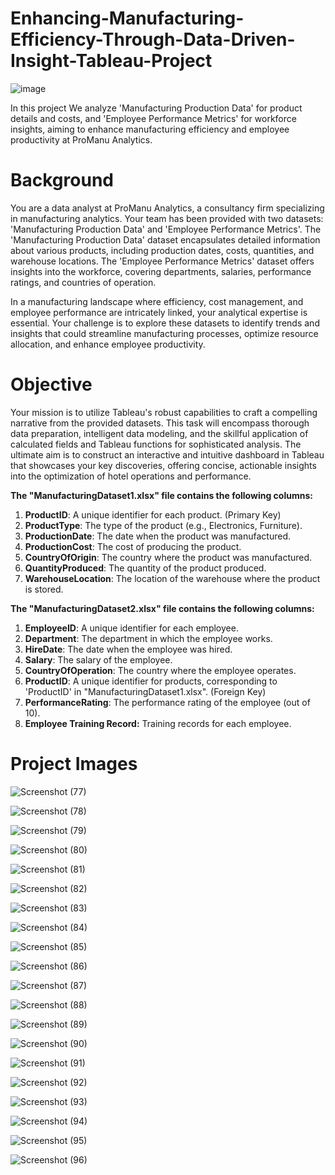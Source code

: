 # Enhancing-Manufacturing-Efficiency-Through-Data-Driven-Insight-Tableau-Project

![image](https://github.com/Shubham999-code/Enhancing-Manufacturing-Efficiency-Through-Data-Driven-Insight-PowerBI-Project/assets/120647088/f3253a85-0cb2-4773-ae71-b5b9afe611aa)

In this project We analyze 'Manufacturing Production Data' for product details and costs, and 'Employee Performance Metrics' for workforce insights, aiming to enhance manufacturing efficiency and employee productivity at ProManu Analytics.

# Background

You are a data analyst at ProManu Analytics, a consultancy firm specializing in manufacturing analytics. Your team has been provided with two datasets: 'Manufacturing Production Data' and 'Employee Performance Metrics'. The 'Manufacturing Production Data' dataset encapsulates detailed information about various products, including production dates, costs, quantities, and warehouse locations. The 'Employee Performance Metrics' dataset offers insights into the workforce, covering departments, salaries, performance ratings, and countries of operation.

In a manufacturing landscape where efficiency, cost management, and employee performance are intricately linked, your analytical expertise is essential. Your challenge is to explore these datasets to identify trends and insights that could streamline manufacturing processes, optimize resource allocation, and enhance employee productivity.

# Objective

Your mission is to utilize Tableau's robust capabilities to craft a compelling narrative from the provided datasets. This task will encompass thorough data preparation, intelligent data modeling, and the skillful application of calculated fields and Tableau functions for sophisticated analysis. The ultimate aim is to construct an interactive and intuitive dashboard in Tableau that showcases your key discoveries, offering concise, actionable insights into the optimization of hotel operations and performance.

**The "ManufacturingDataset1.xlsx" file contains the following columns:**

1. **ProductID**: A unique identifier for each product.  (Primary Key)
2. **ProductType**: The type of the product (e.g., Electronics, Furniture).
3. **ProductionDate**: The date when the product was manufactured.
4. **ProductionCost**: The cost of producing the product.
5. **CountryOfOrigin**: The country where the product was manufactured.
6. **QuantityProduced**: The quantity of the product produced.
7. **WarehouseLocation**: The location of the warehouse where the product is stored.

**The "ManufacturingDataset2.xlsx" file contains the following columns:**

1. **EmployeeID**: A unique identifier for each employee.
2. **Department**: The department in which the employee works.
3. **HireDate**: The date when the employee was hired.
4. **Salary**: The salary of the employee.
5. **CountryOfOperation**: The country where the employee operates.
6. **ProductID**: A unique identifier for products, corresponding to 'ProductID' in "ManufacturingDataset1.xlsx".  (Foreign Key)
7. **PerformanceRating**: The performance rating of the employee (out of 10).
8. **Employee Training Record:** Training records for each employee.

# Project Images

![Screenshot (77)](https://github.com/Shubham999-code/Enhancing-Manufacturing-Efficiency-Through-Data-Driven-Insight-PowerBI-Project/assets/120647088/aaaea92b-1fdf-4a13-aaa5-8e149dd19eaa)



![Screenshot (78)](https://github.com/Shubham999-code/Enhancing-Manufacturing-Efficiency-Through-Data-Driven-Insight-PowerBI-Project/assets/120647088/8ce1eb5b-46cb-4975-94c4-ba42f8f234d0)

![Screenshot (79)](https://github.com/Shubham999-code/Enhancing-Manufacturing-Efficiency-Through-Data-Driven-Insight-PowerBI-Project/assets/120647088/824fb804-3281-4a12-b1cc-dd116ec5f08a)
                                          

![Screenshot (80)](https://github.com/Shubham999-code/Enhancing-Manufacturing-Efficiency-Through-Data-Driven-Insight-PowerBI-Project/assets/120647088/2302f816-724e-4031-bde9-c87519779b69)

![Screenshot (81)](https://github.com/Shubham999-code/Enhancing-Manufacturing-Efficiency-Through-Data-Driven-Insight-PowerBI-Project/assets/120647088/74c6963e-1206-4e9d-9ac8-74b9b90d5051)


![Screenshot (82)](https://github.com/Shubham999-code/Enhancing-Manufacturing-Efficiency-Through-Data-Driven-Insight-PowerBI-Project/assets/120647088/2c03ab77-2d5c-4556-9cbd-3ce71e08f1c5)


![Screenshot (83)](https://github.com/Shubham999-code/Enhancing-Manufacturing-Efficiency-Through-Data-Driven-Insight-PowerBI-Project/assets/120647088/fcf5f126-33e2-4f33-b29a-08c6cc9f7c76)


![Screenshot (84)](https://github.com/Shubham999-code/Enhancing-Manufacturing-Efficiency-Through-Data-Driven-Insight-PowerBI-Project/assets/120647088/0b0cb647-33c0-48fa-ac36-48b9eca6026f)



![Screenshot (85)](https://github.com/Shubham999-code/Enhancing-Manufacturing-Efficiency-Through-Data-Driven-Insight-PowerBI-Project/assets/120647088/f4dbf699-7291-488d-83b7-4e6b41d96941)



![Screenshot (86)](https://github.com/Shubham999-code/Enhancing-Manufacturing-Efficiency-Through-Data-Driven-Insight-PowerBI-Project/assets/120647088/1a90f1d5-ab76-4377-98ad-45bc775bdebf)




![Screenshot (87)](https://github.com/Shubham999-code/Enhancing-Manufacturing-Efficiency-Through-Data-Driven-Insight-PowerBI-Project/assets/120647088/022e1e88-b078-49c1-ab3e-c75071c801b5)


![Screenshot (88)](https://github.com/Shubham999-code/Enhancing-Manufacturing-Efficiency-Through-Data-Driven-Insight-PowerBI-Project/assets/120647088/713f199b-0628-4574-94c9-53aa4f55f4f6)

![Screenshot (89)](https://github.com/Shubham999-code/Enhancing-Manufacturing-Efficiency-Through-Data-Driven-Insight-PowerBI-Project/assets/120647088/2f813389-8542-4213-8489-fb2683c60afd)


![Screenshot (90)](https://github.com/Shubham999-code/Enhancing-Manufacturing-Efficiency-Through-Data-Driven-Insight-PowerBI-Project/assets/120647088/748a4dd5-1e37-4ddc-886c-6d68abe38093)


![Screenshot (91)](https://github.com/Shubham999-code/Enhancing-Manufacturing-Efficiency-Through-Data-Driven-Insight-PowerBI-Project/assets/120647088/0e40878f-5242-4273-ae3c-62c40bc64f4d)



![Screenshot (92)](https://github.com/Shubham999-code/Enhancing-Manufacturing-Efficiency-Through-Data-Driven-Insight-PowerBI-Project/assets/120647088/edba3b51-1b97-4110-bcd8-6a05c7211a92)


![Screenshot (93)](https://github.com/Shubham999-code/Enhancing-Manufacturing-Efficiency-Through-Data-Driven-Insight-PowerBI-Project/assets/120647088/30f86fc0-b921-4e37-a4c4-53664ea9d554)

![Screenshot (94)](https://github.com/Shubham999-code/Enhancing-Manufacturing-Efficiency-Through-Data-Driven-Insight-PowerBI-Project/assets/120647088/592f72c3-b7ac-41b3-8452-f6270a6644ac)


![Screenshot (95)](https://github.com/Shubham999-code/Enhancing-Manufacturing-Efficiency-Through-Data-Driven-Insight-PowerBI-Project/assets/120647088/56e5ac53-6105-48d0-abac-e497f5566b76)


![Screenshot (96)](https://github.com/Shubham999-code/Enhancing-Manufacturing-Efficiency-Through-Data-Driven-Insight-PowerBI-Project/assets/120647088/84b0cc67-45a6-4b9a-8a2c-0406c727ebe5)

